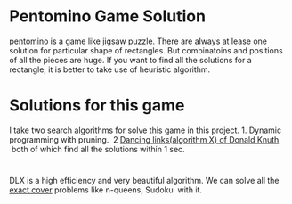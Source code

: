 # Pentomino Game Solution

[pentomino](https://en.wikipedia.org/wiki/Pentomino) is a game like jigsaw puzzle. There are always at lease one solution for particular shape of rectangles. But combinatoins and positions of all the pieces are huge. If you want to find all the solutions for a rectangle, it is better to take use of heuristic algorithm.

# Solutions for this game

I  take two search algorithms for solve this game in this project. 1. Dynamic programming with pruning.  2 [Dancing links(algorithm X) of Donald Knuth](https://en.wikipedia.org/wiki/Dancing_Links)  both of which find all the solutions within 1 sec.
#
DLX is a high efficiency and very beautiful algorithm. We can solve all the [exact cover](https://en.wikipedia.org/wiki/Exact_cover) problems like n-queens, Sudoku  with it.

